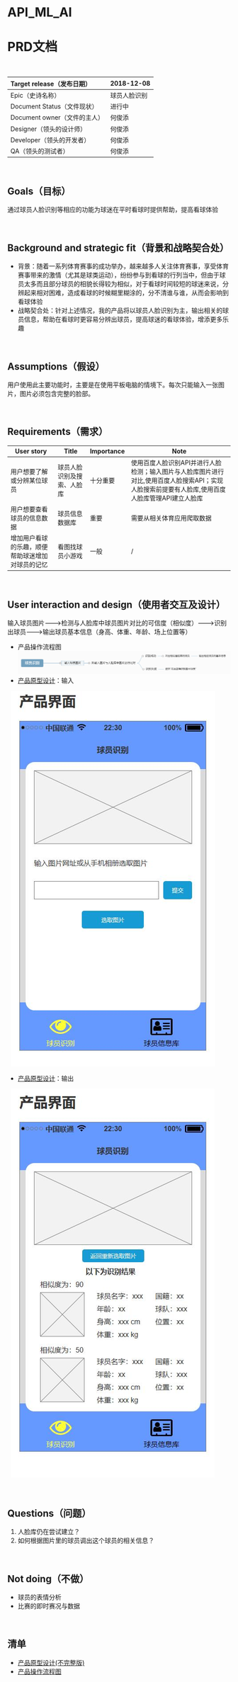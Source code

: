 # API_ML_AI

# PRD文档

&nbsp;

Target release（发布日期） | 2018-12-08
:---|:---
Epic（史诗名称） | 球员人脸识别
Document Status（文件现状） | 进行中
Document owner（文件的主人） | 何俊添
Designer（领头的设计师） | 何俊添
Developer（领头的开发者） | 何俊添
QA（领头的测试者） | 何俊添

&nbsp;

## Goals（目标）
通过球员人脸识别等相应的功能为球迷在平时看球时提供帮助，提高看球体验

&nbsp;

## Background and strategic fit（背景和战略契合处）
- 背景：随着一系列体育赛事的成功举办，越来越多人关注体育赛事，享受体育赛事带来的激情（尤其是球类运动），纷纷参与到看球的行列当中，但由于球员太多而且部分球员的相貌长得较为相似，对于看球时间较短的球迷来说，分辨起来相对困难，造成看球的时候糊里糊涂的，分不清谁与谁，从而会影响到看球体验
- 战略契合处：针对上述情况，我的产品将以球员人脸识别为主，输出相关的球员信息，帮助在看球时更容易分辨出球员，提高球迷的看球体验，增添更多乐趣

&nbsp;

## Assumptions（假设）
用户使用此主要功能时，主要是在使用平板电脑的情境下。每次只能输入一张图片，图片必须包含完整的脸部。

&nbsp;

## Requirements（需求）
User story | Title | Importance | Note
---|---|---|---
用户想要了解或分辨某位球员 | 球员人脸识别及搜索、人脸库 | 十分重要 | 使用百度人脸识别API并进行人脸检测；输入图片与人脸库图片进行对比,使用百度人脸搜索API；实现人脸搜索前提要有人脸库,使用百度人脸库管理API建立人脸库
用户想要查看球员的信息数据 | 球员信息数据库 | 重要 | 需要从相关体育应用爬取数据
增加用户看球的乐趣，顺便帮助球迷增加对球员的记忆 | 看图找球员小游戏 | 一般 | /

&nbsp;

## User interaction and design（使用者交互及设计）
输入球员图片--->检测与人脸库中球员图片对比的可信度（相似度）--->识别出球员--->输出球员基本信息（身高、体重、年龄、场上位置等）
- 产品操作流程图
![image](https://github.com/Hejuntian/API_ML_AI/blob/master/images/%E7%90%83%E5%91%98%E8%AF%86%E5%88%AB%E6%93%8D%E4%BD%9C%E6%B5%81%E7%A8%8B.png)
- [产品原型设计](https://hejuntian.github.io/API_product_demo/start.html#g=1&p=球员识别页面)：输入

&nbsp;
![image](https://github.com/Hejuntian/API_ML_AI/blob/master/images/%E7%90%83%E5%91%98%E8%AF%86%E5%88%AB%E8%BE%93%E5%85%A5.jpg)
- [产品原型设计](https://hejuntian.github.io/API_product_demo/start.html#g=1&p=球员识别页面)：输出

&nbsp;
![image](https://github.com/Hejuntian/API_ML_AI/blob/master/images/%E7%90%83%E5%91%98%E8%AF%86%E5%88%AB%E8%BE%93%E5%87%BA.jpg)

&nbsp;

## Questions（问题）
1. 人脸库仍在尝试建立？
2. 如何根据图片里的球员调出这个球员的相关信息？

&nbsp;

## Not doing（不做）
- 球员的表情分析
- 比赛的即时赛况与数据

&nbsp;

## 清单
- [产品原型设计(不完整版)](https://hejuntian.github.io/API_product_demo/start.html#g=1&p=球员识别页面)
- [产品操作流程图](https://github.com/Hejuntian/API_ML_AI/blob/master/images/%E7%90%83%E5%91%98%E8%AF%86%E5%88%AB%E6%93%8D%E4%BD%9C%E6%B5%81%E7%A8%8B.png)
